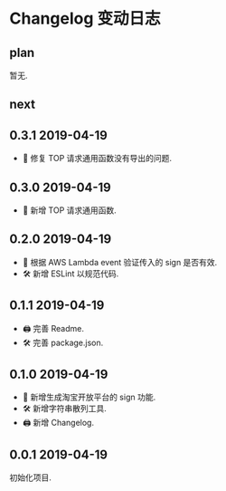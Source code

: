 # Changelog 变动日志

## plan

暂无.

## next

## 0.3.1 2019-04-19

- 🐞 修复 TOP 请求通用函数没有导出的问题.

## 0.3.0 2019-04-19

- 💎 新增 TOP 请求通用函数.

## 0.2.0 2019-04-19

- 💎 根据 AWS Lambda event 验证传入的 sign 是否有效.
- 🛠 新增 ESLint 以规范代码.

## 0.1.1 2019-04-19

- 🖨 完善 Readme.
- 🛠 完善 package.json.

## 0.1.0 2019-04-19

- 💎 新增生成淘宝开放平台的 sign 功能.
- 🛠 新增字符串散列工具.
- 🖨 新增 Changelog.

## 0.0.1 2019-04-19

初始化项目.
